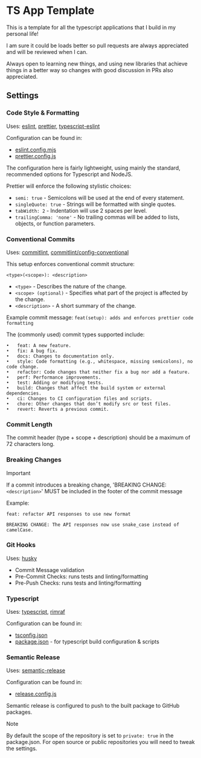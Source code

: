 # TS App Template

This is a template for all the typescript applications that I build in my personal life!

I am sure it could be loads better so pull requests are always appreciated and will be reviewed when I can.

Always open to learning new things, and using new libraries that achieve things in a better way so changes with good discussion in PRs also appreciated.

## Settings

### Code Style & Formatting

Uses: [eslint](https://eslint.org/), [prettier](https://prettier.io/), [typescript-eslint](https://typescript-eslint.io/packages/typescript-eslint)

Configuration can be found in:

* [eslint.config.mjs](./eslint.config.mjs)
* [prettier.config.js](./prettier.config.js)

The configuration here is fairly lightweight, using mainly the standard, recommended options for Typescript and NodeJS.

Prettier will enforce the following stylistic choices:

* `semi: true` - Semicolons will be used at the end of every statement.
* `singleQuote: true` - Strings will be formatted with single quotes.
* `tabWidth: 2` - Indentation will use 2 spaces per level.
* `trailingComma: 'none'` - No trailing commas will be added to lists, objects, or function parameters.

### Conventional Commits

Uses: [commitlint](https://commitlint.js.org/), [commitlint/config-conventional](https://github.com/conventional-changelog/commitlint)

This setup enforces conventional commit structure:

`<type>(<scope>): <description>`

* `<type>` - Describes the nature of the change.
* `<scope> (optional)` - Specifies what part of the project is affected by the change.
* `<description>` - A short summary of the change.

Example commit message: `feat(setup): adds and enforces prettier code formatting`

The (commonly used) commit types supported include:

	•	feat: A new feature.
	•	fix: A bug fix.
	•	docs: Changes to documentation only.
	•	style: Code formatting (e.g., whitespace, missing semicolons), no code change.
	•	refactor: Code changes that neither fix a bug nor add a feature.
	•	perf: Performance improvements.
	•	test: Adding or modifying tests.
	•	build: Changes that affect the build system or external dependencies.
	•	ci: Changes to CI configuration files and scripts.
	•	chore: Other changes that don’t modify src or test files.
	•	revert: Reverts a previous commit.

### Commit Length

The commit header (type + scope + description) should be a maximum of 72 characters long.

### Breaking Changes

> [!IMPORTANT]  
> If a commit introduces a breaking change, 'BREAKING CHANGE: `<description>`' MUST be included in the footer of the commit message

Example:

```
feat: refactor API responses to use new format

BREAKING CHANGE: The API responses now use snake_case instead of camelCase.
```

### Git Hooks

Uses: [husky](https://github.com/typicode/husky#readme)

* Commit Message validation
* Pre-Commit Checks: runs tests and linting/formatting
* Pre-Push Checks: runs tests and linting/formatting

### Typescript

Uses: [typescript](https://www.typescriptlang.org/), [rimraf](https://github.com/isaacs/rimraf#readme)

Configuration can be found in:

* [tsconfig.json](./tsconfig.json)
* [package.json](./package.json) - for typescript build configuration & scripts

### Semantic Release

Uses: [semantic-release](https://github.com/semantic-release/semantic-release#readme)

Configuration can be found in:

* [release.config.js](./release.config.js)

Semantic release is configured to push to the built package to GitHub packages.

> [!NOTE]
> By default the scope of the repository is set to `private: true` in the package.json.  For open source or public repositories you will need to tweak the settings.
